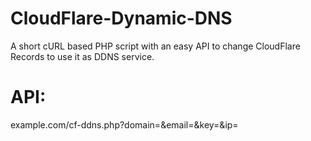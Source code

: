 # CloudFlare-Dynamic-DNS
A short cURL based PHP script with an easy API to change CloudFlare Records to use it as DDNS service.

# API:
example.com/cf-ddns.php?domain=**<domain>**&email=<CloudFlare-Mail>&key=<CloudFlare-API-Key>&ip=<ipv4 or ipv6 adress>
